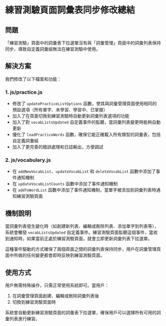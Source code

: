 # 練習測驗頁面詞彙表同步修改總結

## 問題
「練習測驗」頁面中的詞彙表下拉選單沒有與「詞彙管理」頁面中的詞彙列表保持同步，導致自定義詞彙組無法在練習測驗中使用。

## 解決方案
我們修改了以下檔案和功能：

### 1. js/practice.js

* 修改了 `updatePracticeListOptions` 函數，使其與詞彙管理頁面使用相同的預設選項（所有單字、未學習、學習中、已掌握）
* 加入了在頁面切換到練習測驗時自動更新詞彙列表選項的功能
* 加入了對 `vocabListsUpdated` 自定義事件的監聽，當詞彙列表變更時能夠自動更新
* 優化了 `loadPracticeWords` 函數，確保它能正確載入所有類型的詞彙表，包括自定義詞彙組
* 加入了更完善的錯誤處理和日誌輸出，方便調試

### 2. js/vocabulary.js

* 在 `addNewVocabList`、`updateVocabList` 和 `deleteVocabList` 函數中添加了事件通知機制
* 在 `updateVocabListCounts` 函數中添加了事件通知機制
* 在 `addToWordList` 函數中添加了事件通知機制，當單字被添加到詞彙列表時通知練習測驗頁面

## 機制說明
當詞彙列表發生變化時（如創建新列表、編輯或刪除列表、添加單字到列表等），系統會觸發 `vocabListsUpdated` 自定義事件。練習測驗頁面監聽這個事件，當收到通知時，如果當前正處於練習測驗頁面，就會立即更新詞彙列表下拉選單。

這種事件驅動的方式確保了兩個頁面之間的詞彙列表保持同步，用戶在詞彙管理頁面中所做的任何變更都會即時反映到練習測驗頁面。

## 使用方式
用戶無需特殊操作，只需正常使用系統即可。當用戶：
1. 在詞彙管理頁面創建、編輯或刪除詞彙列表後
2. 切換到練習測驗頁面時

系統會自動更新練習測驗頁面的詞彙表下拉選單，確保用戶可以選擇所有可用的詞彙列表進行練習。
